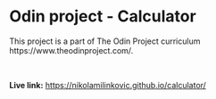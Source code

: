 # Odin project - Calculator

<p>This project is a part of The Odin Project curriculum https://www.theodinproject.com/.</p>
<br>

**Live link:** https://nikolamilinkovic.github.io/calculator/

